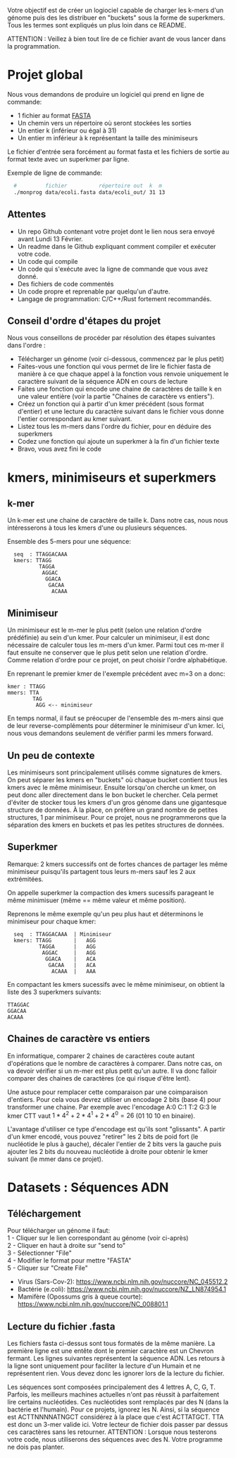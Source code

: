 Votre objectif est de créer un logiociel capable de charger les k-mers d'un génome puis des les distribuer en "buckets" sous la forme de superkmers. Tous les termes sont expliqués un plus loin dans ce README.

ATTENTION : Veillez à bien tout lire de ce fichier avant de vous lancer dans la programmation.


# Projet global

Nous vous demandons de produire un logiciel qui prend en ligne de commande:
- 1 fichier au format [FASTA](https://fr.wikipedia.org/wiki/FASTA_(format_de_fichier))
- Un chemin vers un répertoire où seront stockées les sorties
- Un entier k (inférieur ou égal à 31)
- Un entier m inférieur à k représentant la taille des minimiseurs

Le fichier d'entrée sera forcément au format fasta et les fichiers de sortie au format texte avec un superkmer par ligne.

Exemple de ligne de commande:

```bash
  #         fichier          répertoire out  k  m    
  ./monprog data/ecoli.fasta data/ecoli_out/ 31 13
```

## Attentes

- Un repo Github contenant votre projet dont le lien nous sera envoyé avant Lundi 13 Février.
- Un readme dans le Github expliquant comment compiler et exécuter votre code.
- Un code qui compile
- Un code qui s'exécute avec la ligne de commande que vous avez donné.
- Des fichiers de code commentés
- Un code propre et reprenable par quelqu'un d'autre.
- Langage de programmation: C/C++/Rust fortement recommandés.


## Conseil d'ordre d'étapes du projet

Nous vous conseillons de procéder par résolution des étapes suivantes dans l'ordre :  
- Télécharger un génome (voir ci-dessous, commencez par le plus petit)  
- Faites-vous une fonction qui vous permet de lire le fichier fasta de manière à ce que chaque appel à la fonction vous renvoie uniquement le caractère suivant de la séquence ADN en cours de lecture  
- Faites une fonction qui encode une chaine de caractères de taille k en une valeur entière (voir la partie "Chaines de caractère vs entiers").
- Créez un fonction qui à partir d'un kmer précédent (sous format d'entier) et une lecture du caractère suivant dans le fichier vous donne l'entier correspondant au kmer suivant.  
- Listez tous les m-mers dans l'ordre du fichier, pour en déduire des superkmers
- Codez une fonction qui ajoute un superkmer à la fin d'un fichier texte
- Bravo, vous avez fini le code


# kmers, minimiseurs et superkmers

## k-mer

Un k-mer est une chaine de caractère de taille k.
Dans notre cas, nous nous intéresserons à tous les kmers d'une ou plusieurs séquences.

Ensemble des 5-mers pour une séquence:
```
  seq  : TTAGGACAAA
  kmers: TTAGG
          TAGGA
           AGGAC
            GGACA
             GACAA
              ACAAA
```


## Minimiseur

Un minimiseur est le m-mer le plus petit (selon une relation d'ordre prédéfinie) au sein d'un kmer.
Pour calculer un minimiseur, il est donc nécessaire de calculer tous les m-mers d'un kmer.
Parmi tout ces m-mer il faut ensuite ne conserver que le plus petit selon une relation d'ordre.
Comme relation d'ordre pour ce projet, on peut choisir l'ordre alphabétique.

En reprenant le premier kmer de l'exemple précédent avec m=3 on a donc:
```
kmer : TTAGG
mmers: TTA
        TAG
         AGG <-- minimiseur
```

En temps normal, il faut se préocuper de l'ensemble des m-mers ainsi que de leur reverse-compléments pour déterminer le minimiseur d'un kmer.
Ici, nous vous demandons seulement de vérifier parmi les mmers forward.


## Un peu de contexte

Les minimiseurs sont principalement utilisés comme signatures de kmers.
On peut séparer les kmers en "buckets" où chaque bucket contient tous les kmers avec le même minimiseur.
Ensuite lorsqu'on cherche un kmer, on peut donc aller directement dans le bon bucket le chercher.
Cela permet d'éviter de stocker tous les kmers d'un gros génome dans une gigantesque structure de données.
À la place, on préfère un grand nombre de petites structures, 1 par minimiseur.
Pour ce projet, nous ne programmerons que la séparation des kmers en buckets et pas les petites structures de données.

## Superkmer

Remarque: 2 kmers successifs ont de fortes chances de partager les même minimiseur puisqu'ils partagent tous leurs m-mers sauf les 2 aux extrémitées.

On appelle superkmer la compaction des kmers sucessifs parageant le même minimisuer (même == même valeur et même position).

Reprenons le même exemple qu'un peu plus haut et déterminons le minimiseur pour chaque kmer:
```
  seq  : TTAGGACAAA  | Minimiseur
  kmers: TTAGG       |   AGG  
          TAGGA      |   AGG
           AGGAC     |   AGG
            GGACA    |   ACA
             GACAA   |   ACA
              ACAAA  |   AAA
```

En compactant les kmers sucessifs avec le même minimiseur, on obtient la liste des 3 superkmers suivants:
```
TTAGGAC
GGACAA
ACAAA
```

## Chaines de caractère vs entiers

En informatique, comparer 2 chaines de caractères coute autant d'opérations que le nombre de caractères à comparer.
Dans notre cas, on va devoir vérifier si un m-mer est plus petit qu'un autre.
Il va donc falloir comparer des chaines de caractères (ce qui risque d'être lent).

Une astuce pour remplacer cette comparaison par une coimparaison d'entiers.
Pour cela vous devrez utiliser un encodage 2 bits (base 4) pour transformer une chaine.
Par exemple avec l'encodage A:0 C:1 T:2 G:3 le kmer CTT vaut $1 * 4^2 + 2 * 4^1 + 2 * 4^0 = 26$ (01 10 10 en binaire).

L'avantage d'utiliser ce type d'encodage est qu'ils sont "glissants".
A partir d'un kmer encodé, vous pouvez "retirer" les 2 bits de poid fort (le nucléotide le plus à gauche), décaler l'entier de 2 bits vers la gauche puis ajouter les 2 bits du nouveau nucléotide à droite pour obtenir le kmer suivant (le mmer dans ce projet).


# Datasets : Séquences ADN

## Téléchargement

Pour télécharger un génome il faut:  
1 - Cliquer sur le lien correspondant au génome (voir ci-après)  
2 - Cliquer en haut à droite sur "send to"  
3 - Sélectionner "File"  
4 - Modifier le format pour mettre "FASTA"  
5 - Cliquer sur "Create File"  

- Virus (Sars-Cov-2): https://www.ncbi.nlm.nih.gov/nuccore/NC_045512.2  
- Bactérie (e.coli): https://www.ncbi.nlm.nih.gov/nuccore/NZ_LN874954.1  
- Mamifère (Opossums gris à queue courte): https://www.ncbi.nlm.nih.gov/nuccore/NC_008801.1

## Lecture du fichier .fasta

Les fichiers fasta ci-dessus sont tous formatés de la même manière.
La première ligne est une entête dont le premier caractère est un Chevron fermant.
Les lignes suivantes représentent la séquence ADN.
Les retours à la ligne sont uniquement pour faciliter la lecture d'un Humain et ne représentent rien.
Vous devez donc les ignorer lors de la lecture du fichier.  

Les séquences sont composées principalement des 4 lettres A, C, G, T.
Parfois, les meilleurs machines actuelles n'ont pas réussit à parfaitement lire certains nucléotides.
Ces nucléotides sont remplacés par des N (dans la bactérie et l'humain).
Pour ce projets, ignorez les N.
Ainsi, si la séquence est ACTTNNNNATNGCT considérez à la place que c'est ACTTATGCT.
TTA est donc un 3-mer valide ici.
Votre lecteur de fichier dois passer par dessus ces caractères sans les retourner.
ATTENTION : Lorsque nous testerons votre code, nous utiliserons des séquences avec des N. Votre programme ne dois pas planter.

